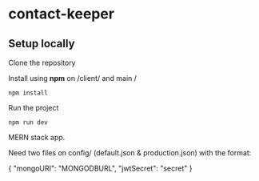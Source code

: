 # contact-keeper

## Setup locally

Clone the repository

Install using **npm** on /client/ and main /

```
npm install
```

Run the project

```
npm run dev
```

MERN stack app.

Need two files on config/ (default.json & production.json) with the format:

{
    "mongoURI": "MONGODBURL",
    "jwtSecret": "secret"
}